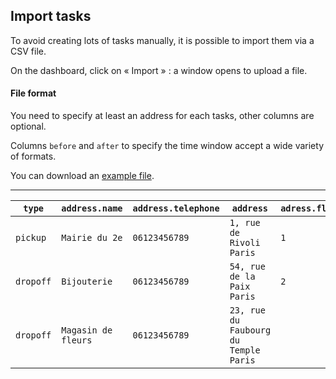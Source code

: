 Import tasks
------------

To avoid creating lots of tasks manually, it is possible to import them via a CSV file.

On the dashboard, click on « Import » : a window opens to upload a file.

#### File format

You need to specify at least an address for each tasks, other columns are optional.

Columns `before` and `after` to specify the time window accept a wide variety of formats.

You can download an [example file](/help/tasks_import.example.fr.csv).

---


| `type`    | `address.name`      | `address.telephone` | `address`                             | `adress.floor` | `adress.description` | `after`            | `before`           | `comments`           | `tags`      |
| --------- | ------------------- | ------------------  | ------------------------------------- | -------------- | -------------------- | ------------------ | ------------------ | ------------------   | ----------- |
| `pickup`  | `Mairie du 2e`      | `06123456789`       | `1, rue de Rivoli Paris`              |       `1`      | `Attention au chien` | `15/02/2018 12:00` | `15/02/2018 14:00` | `Beware of the dog`  |             |
| `dropoff` | `Bijouterie`        | `06123456789`       | `54, rue de la Paix Paris`            |       `2`      |                      | `2018-02-15 09:00` | `2018-02-15 10:00` |                      | `important` |
| `dropoff` | `Magasin de fleurs` | `06123456789`       | `23, rue du Faubourg du Temple Paris` |                |                      | `09:00`            | `12:00`            |                      |             |
